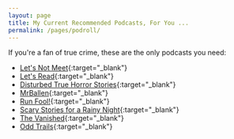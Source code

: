 ```yaml
---
layout: page
title: My Current Recommended Podcasts, For You ...
permalink: /pages/podroll/
---
```


If you're a fan of true crime, these are the only podcasts you need:

- [Let's Not Meet](https://letsnotmeetpodcast.com){:target="_blank"}
- [Let's Read](https://podcasts.apple.com/us/podcast/the-lets-read-podcast/id1432242042){:target="_blank"}
- [Disturbed True Horror Stories](https://www.disturbedpodcast.com/){:target="_blank"}
- [MrBallen](https://podcasts.apple.com/us/podcast/mrballen-podcast-strange-dark-mysterious-stories/id1608813794){:target="_blank"}
- [Run Fool!](https://podcasts.apple.com/us/podcast/run-fool/id1711450527){:target="_blank"}
- [Scary Stories for a Rainy Night](https://podcasts.apple.com/us/podcast/scary-stories-rain/id1470544620){:target="_blank"}
- [The Vanished](https://www.thevanishedpodcast.com/){:target="_blank"}
- [Odd Trails](https://podcasts.apple.com/us/podcast/odd-trails/id1598762965){:target="_blank"}